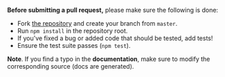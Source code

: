 **Before submitting a pull request,** please make sure the following is done:

- Fork [the repository](https://github.com/gcanti/io-ts-types) and create your branch from `master`.
- Run `npm install` in the repository root.
- If you've fixed a bug or added code that should be tested, add tests!
- Ensure the test suite passes (`npm test`).

**Note**. If you find a typo in the **documentation**, make sure to modify the corresponding source (docs are generated).
